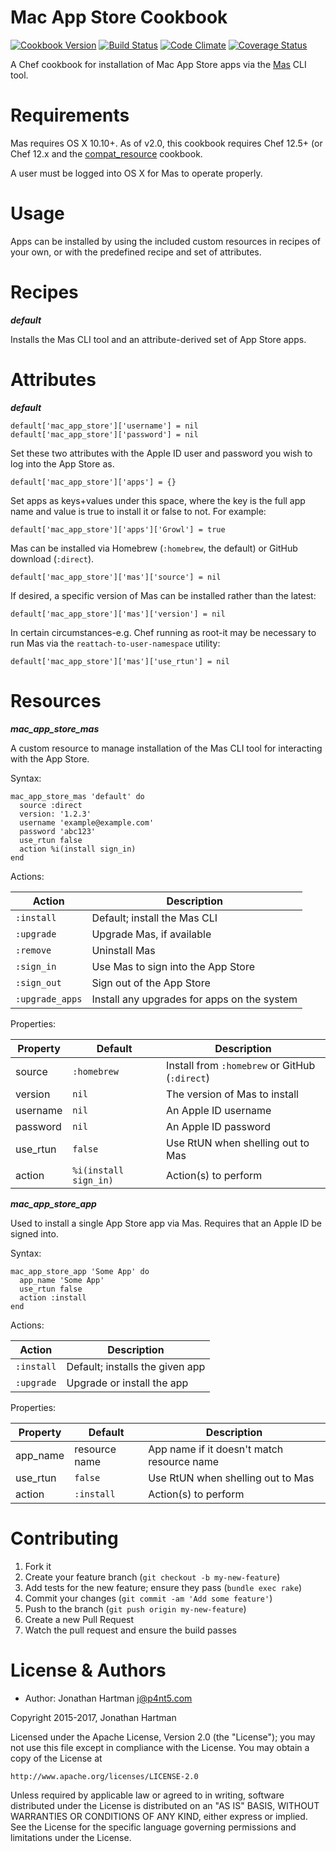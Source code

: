 Mac App Store Cookbook
======================
[![Cookbook Version](https://img.shields.io/cookbook/v/mac-app-store.svg)][cookbook]
[![Build Status](https://img.shields.io/travis/RoboticCheese/mac-app-store-chef.svg)][travis]
[![Code Climate](https://img.shields.io/codeclimate/github/RoboticCheese/mac-app-store-chef.svg)][codeclimate]
[![Coverage Status](https://img.shields.io/coveralls/RoboticCheese/mac-app-store-chef.svg)][coveralls]

[cookbook]: https://supermarket.getchef.com/cookbooks/mac-app-store
[travis]: https://travis-ci.org/RoboticCheese/mac-app-store-chef
[codeclimate]: https://codeclimate.com/github/RoboticCheese/mac-app-store-chef
[coveralls]: https://coveralls.io/r/RoboticCheese/mac-app-store-chef

A Chef cookbook for installation of Mac App Store apps via the
[Mas](https://github.com/mas-cli/mas) CLI tool.

Requirements
============

Mas requires OS X 10.10+. As of v2.0, this cookbook requires Chef 12.5+ (or
Chef 12.x and the
[compat_resource](https://supermarket.chef.io/cookbooks/compat_resource)
cookbook.

A user must be logged into OS X for Mas to operate properly.

Usage
=====

Apps can be installed by using the included custom resources in recipes of your
own, or with the predefined recipe and set of attributes.

Recipes
=======

***default***

Installs the Mas CLI tool and an attribute-derived set of App Store apps.

Attributes
==========

***default***

    default['mac_app_store']['username'] = nil
    default['mac_app_store']['password'] = nil

Set these two attributes with the Apple ID user and password you wish to log
into the App Store as.

    default['mac_app_store']['apps'] = {}

Set apps as keys+values under this space, where the key is the full app name
and value is true to install it or false to not. For example:

    default['mac_app_store']['apps']['Growl'] = true

Mas can be installed via Homebrew (`:homebrew`, the default) or GitHub
download (`:direct`).

    default['mac_app_store']['mas']['source'] = nil

If desired, a specific version of Mas can be installed rather than the latest:

    default['mac_app_store']['mas']['version'] = nil

In certain circumstances-e.g. Chef running as root-it may be necessary to run
Mas via the `reattach-to-user-namespace` utility:

    default['mac_app_store']['mas']['use_rtun'] = nil

Resources
=========

***mac_app_store_mas***

A custom resource to manage installation of the Mas CLI tool for interacting
with the App Store.

Syntax:

    mac_app_store_mas 'default' do
      source :direct
      version: '1.2.3'
      username 'example@example.com'
      password 'abc123'
      use_rtun false
      action %i(install sign_in)
    end

Actions:

| Action          | Description                                 |
|-----------------|---------------------------------------------|
| `:install`      | Default; install the Mas CLI                |
| `:upgrade`      | Upgrade Mas, if available                   |
| `:remove`       | Uninstall Mas                               |
| `:sign_in`      | Use Mas to sign into the App Store          |
| `:sign_out`     | Sign out of the App Store                   |
| `:upgrade_apps` | Install any upgrades for apps on the system |

Properties:

| Property    | Default               | Description                                    |
|-------------|-----------------------|------------------------------------------------|
| source      | `:homebrew`           | Install from `:homebrew` or GitHub (`:direct`) |
| version     | `nil`                 | The version of Mas to install                  |
| username    | `nil`                 | An Apple ID username                           |
| password    | `nil`                 | An Apple ID password                           |
| use_rtun    | `false`               | Use RtUN when shelling out to Mas              |
| action      | `%i(install sign_in)` | Action(s) to perform                           |

***mac_app_store_app***

Used to install a single App Store app via Mas. Requires that an Apple ID be
signed into.

Syntax:

    mac_app_store_app 'Some App' do
      app_name 'Some App'
      use_rtun false
      action :install
    end

Actions:

| Action     | Description                     |
|------------|---------------------------------|
| `:install` | Default; installs the given app |
| `:upgrade` | Upgrade or install the app      |

Properties:

| Property    | Default        | Description                                |
|-------------|----------------|--------------------------------------------|
| app_name    | resource name  | App name if it doesn't match resource name |
| use_rtun    | `false`        | Use RtUN when shelling out to Mas          |
| action      | `:install`     | Action(s) to perform                       |

Contributing
============

1. Fork it
2. Create your feature branch (`git checkout -b my-new-feature`)
3. Add tests for the new feature; ensure they pass (`bundle exec rake`)
4. Commit your changes (`git commit -am 'Add some feature'`)
5. Push to the branch (`git push origin my-new-feature`)
6. Create a new Pull Request
7. Watch the pull request and ensure the build passes

License & Authors
=================
- Author: Jonathan Hartman <j@p4nt5.com>

Copyright 2015-2017, Jonathan Hartman

Licensed under the Apache License, Version 2.0 (the "License");
you may not use this file except in compliance with the License.
You may obtain a copy of the License at

    http://www.apache.org/licenses/LICENSE-2.0

Unless required by applicable law or agreed to in writing, software
distributed under the License is distributed on an "AS IS" BASIS,
WITHOUT WARRANTIES OR CONDITIONS OF ANY KIND, either express or implied.
See the License for the specific language governing permissions and
limitations under the License.
